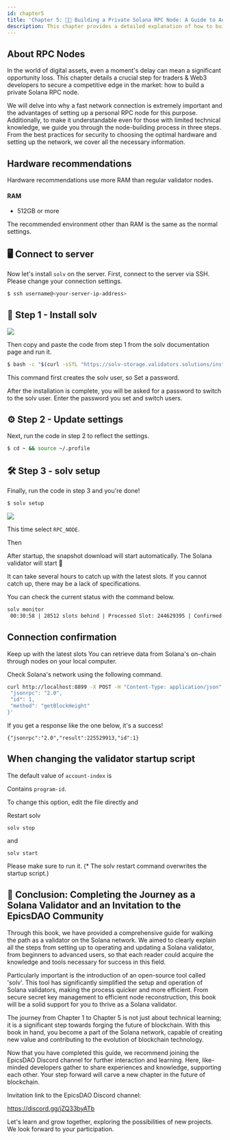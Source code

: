 ```yaml
---
id: chapter5
title: 'Chapter 5: 🚀✨ Building a Private Solana RPC Node: A Guide to Acquiring High-Speed Networks for Traders & Builders'
description: This chapter provides a detailed explanation of how to build a private Solana RPC node, a crucial step for traders & Web3 developers to secure a competitive edge in the market.
---
```


## About RPC Nodes

In the world of digital assets, even a moment's delay can mean a significant opportunity loss. This chapter details a crucial step for traders & Web3 developers to secure a competitive edge in the market: how to build a private Solana RPC node.

We will delve into why a fast network connection is extremely important and the advantages of setting up a personal RPC node for this purpose. Additionally, to make it understandable even for those with limited technical knowledge, we guide you through the node-building process in three steps. From the best practices for security to choosing the optimal hardware and setting up the network, we cover all the necessary information.

## Hardware recommendations

Hardware recommendations use more RAM than regular validator nodes.

#### RAM

- 512GB or more

The recommended environment other than RAM is the same as the normal settings.

## 🖥️ Connect to server

Now let's install `solv` on the server.
First, connect to the server via SSH.
Please change your connection settings.

```bash
$ ssh username@<your-server-ip-address>
```

## 🚀 Step 1 - Install solv

![](/doc/solvEN.jpg)

Then copy and paste the code from step 1 from the solv documentation page and run it.

```bash
$ bash -c "$(curl -sSfL "https://solv-storage.validators.solutions/install")"
```

This command first creates the solv user, so
Set a password.

After the installation is complete, you will be asked for a password to switch to the solv user.
Enter the password you set and switch users.

## ⚙️ Step 2 - Update settings

Next, run the code in step 2 to reflect the settings.

```bash
$ cd ~ && source ~/.profile
```

## 🛠️ Step 3 - solv setup

Finally, run the code in step 3 and you're done!

```bash
$ solv setup
```

![](https://storage.googleapis.com/zenn-user-upload/949db29fc401-20240131.png)

This time select `RPC_NODE`.

Then

After startup, the snapshot download will start automatically.
The Solana validator will start 🎊

It can take several hours to catch up with the latest slots.
If you cannot catch up, there may be a lack of specifications.

You can check the current status with the command below.

```bash
solv monitor
 00:30:58 | 28512 slots behind | Processed Slot: 244629395 | Confirmed Slot: 244629395 | Finalized
```

## Connection confirmation

Keep up with the latest slots
You can retrieve data from Solana's on-chain through nodes on your local computer.

Check Solana's network using the following command.

```bash
curl http://localhost:8899 -X POST -H "Content-Type: application/json" -d '{
 "jsonrpc": "2.0",
 "id": 1,
 "method": "getBlockHeight"
}'
```

If you get a response like the one below, it's a success!

```
{"jsonrpc":"2.0","result":225529913,"id":1}
```

## When changing the validator startup script

The default value of `account-index` is

Contains `program-id`.

To change this option, edit the file directly and

Restart solv

`solv stop`

and

`solv start`

Please make sure to run it.
(\* The solv restart command overwrites the startup script.)

## 🎉 Conclusion: Completing the Journey as a Solana Validator and an Invitation to the EpicsDAO Community

Through this book, we have provided a comprehensive guide for walking the path as a validator on the Solana network. We aimed to clearly explain all the steps from setting up to operating and updating a Solana validator, from beginners to advanced users, so that each reader could acquire the knowledge and tools necessary for success in this field.

Particularly important is the introduction of an open-source tool called 'solv'. This tool has significantly simplified the setup and operation of Solana validators, making the process quicker and more efficient. From secure secret key management to efficient node reconstruction, this book will be a solid support for you to thrive as a Solana validator.

The journey from Chapter 1 to Chapter 5 is not just about technical learning; it is a significant step towards forging the future of blockchain. With this book in hand, you become a part of the Solana network, capable of creating new value and contributing to the evolution of blockchain technology.

Now that you have completed this guide, we recommend joining the EpicsDAO Discord channel for further interaction and learning. Here, like-minded developers gather to share experiences and knowledge, supporting each other. Your step forward will carve a new chapter in the future of blockchain.

Invitation link to the EpicsDAO Discord channel:

https://discord.gg/jZQ33byATb

Let's learn and grow together, exploring the possibilities of new projects. We look forward to your participation.
